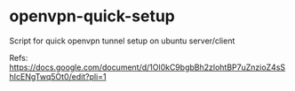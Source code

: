 openvpn-quick-setup
===================

Script for quick openvpn tunnel setup on ubuntu server/client

Refs:
https://docs.google.com/document/d/1Ol0kC9bgbBh2zlohtBP7uZnzioZ4sShIcENgTwq5Ot0/edit?pli=1


